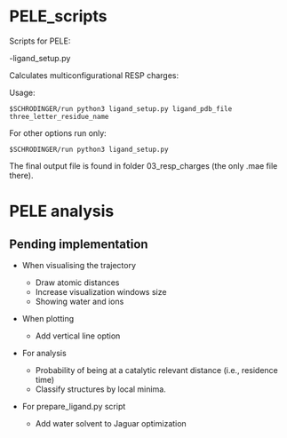 # PELE_scripts
Scripts for PELE:

-ligand_setup.py

  Calculates multiconfigurational RESP charges:
  
  Usage:
  
    $SCHRODINGER/run python3 ligand_setup.py ligand_pdb_file three_letter_residue_name 
    
  For other options run only:
  
    $SCHRODINGER/run python3 ligand_setup.py
    
  The final output file is found in folder 03_resp_charges (the only .mae file there).

# PELE analysis

## Pending implementation

- When visualising the trajectory
	* Draw atomic distances
	* Increase visualization windows size
	* Showing water and ions
- When plotting
	* Add vertical line option
- For analysis
	* Probability of being at a catalytic relevant distance (i.e., residence time)
	* Classify structures by local minima.

- For prepare_ligand.py script
	* Add water solvent to Jaguar optimization
